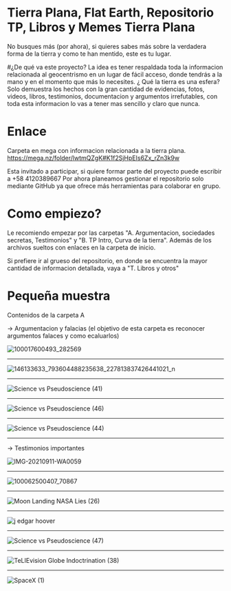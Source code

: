 # Tierra Plana, Flat Earth, Repositorio TP, Libros y Memes Tierra Plana
No busques más (por ahora), si quieres sabes más sobre la verdadera forma de la tierra y como te han mentido, este es tu lugar. 

#¿De qué va este proyecto?
La idea es tener respaldada toda la informacion relacionada al geocentrismo en un  lugar de fácil acceso, donde tendrás a la mano y en el momento que más lo necesites. ¿ Qué la tierra es una esfera? Solo demuestra los hechos con la gran cantidad de evidencias, fotos, videos, libros, testimonios, documentacion y argumentos irrefutables, con toda esta informacion lo vas a tener mas sencillo y claro que nunca.  

# Enlace
Carpeta en mega con informacion relacionada a la tierra plana.
https://mega.nz/folder/lwtmQZgK#K1f2SjHpEIs6Zx_rZn3k9w  

Esta invitado a participar, si quiere formar parte del proyecto puede escribir a +58 4120389667 
Por ahora planeamos gestionar el repositorio solo mediante GitHub ya que ofrece más herramientas para colaborar en grupo.

# Como empiezo?
Le recomiendo empezar por las carpetas 
"A. Argumentacion, sociedades secretas, Testimonios" y "B. TP Intro, Curva de la tierra". Además de los archivos sueltos con enlaces en la carpeta de inicio.

Si prefiere ir al grueso del repositorio, en donde se encuentra la mayor cantidad de informacion detallada, vaya a "T. Libros y otros"

# Pequeña muestra
Contenidos de la carpeta A 

-> Argumentacion y falacias (el objetivo de esta carpeta es reconocer argumentos falaces y como ecaluarlos)

![100017600493_282569](https://user-images.githubusercontent.com/98410671/151876087-0d429457-6ed2-43e3-bc19-a6d086c50143.jpg)

-------------------------

![146133633_793604488235638_227813837426441021_n](https://user-images.githubusercontent.com/98410671/151876114-94396396-8e86-4184-946e-f75c39f5c428.jpg)

-------------------------

![Science vs Pseudoscience (41)](https://user-images.githubusercontent.com/98410671/151876246-d39f5873-c396-4aa1-9680-7b8745118185.jpg)

-------------------------

![Science vs Pseudoscience (46)](https://user-images.githubusercontent.com/98410671/151876258-e0af4376-8a01-472a-91cc-f37b7f57854e.jpg)

-------------------------

![Science vs Pseudoscience (44)](https://user-images.githubusercontent.com/98410671/151876290-d1542282-6455-4260-924f-70b642e83d42.jpg)

-------------------------

-> Testimonios importantes


![IMG-20210911-WA0059](https://user-images.githubusercontent.com/98410671/151876403-00a3b2e0-9c83-4a2f-8242-3bc16ce48510.jpg)

-------------------------

![100062500407_70867](https://user-images.githubusercontent.com/98410671/151876411-125355fd-c55b-489b-a057-f1dbb34b9984.jpg)

-------------------------

![Moon Landing   NASA Lies (26)](https://user-images.githubusercontent.com/98410671/151876488-841f5546-a2bf-4c80-845a-412e983185d7.jpg)

-------------------------

![j edgar hoover](https://user-images.githubusercontent.com/98410671/151876493-70cbd4c8-3d59-4c15-b678-0432e1c593d0.jpg)

-------------------------

![Science vs Pseudoscience (47)](https://user-images.githubusercontent.com/98410671/151876506-d9d51b05-3066-495a-9a21-1ae4e9d9519d.jpg)

-------------------------

![TeLIEvision   Globe Indoctrination (38)](https://user-images.githubusercontent.com/98410671/151876582-717783f5-21da-4ce1-b004-0f86018201b4.jpg)

-------------------------

![SpaceX (1)](https://user-images.githubusercontent.com/98410671/151876590-0accf398-fba9-4ce4-b53e-ff35db21eaf5.jpg)
